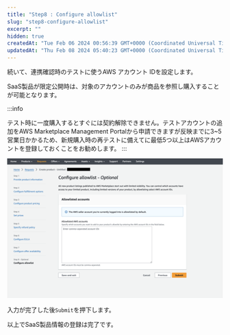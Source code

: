 ```yaml
---
title: "Step8 : Configure allowlist"
slug: "step8-configure-allowlist"
excerpt: ""
hidden: true
createdAt: "Tue Feb 06 2024 00:56:39 GMT+0000 (Coordinated Universal Time)"
updatedAt: "Thu Feb 08 2024 05:40:23 GMT+0000 (Coordinated Universal Time)"
---
```

続いて、連携確認時のテストに使うAWS アカウント IDを設定します。

SaaS製品が限定公開時は、対象のアカウントのみが商品を参照し購入することが可能となります。

:::info

テスト時に一度購入するとすぐには契約解除できません。テストアカウントの追加をAWS Marketplace Management Portalから申請できますが反映までに3~5営業日かかるため、新規購入時の再テストに備えてに最低5つ以上はAWSアカウントを登録しておくことをお勧めします。
:::

![](/ja/img/aws-marketplace-integration/product-submission/step8-configure-allowlist/step8-configure-allowlist-1.png)


入力が完了した後`Submit`を押下します。

以上でSaaS製品情報の登録は完了です。
